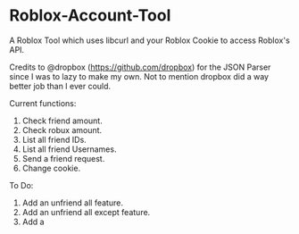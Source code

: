 # Roblox-Account-Tool
A Roblox Tool which uses libcurl and your Roblox Cookie to access Roblox's API.

Credits to @dropbox (https://github.com/dropbox) for the JSON Parser since I was to lazy to make my own. Not to mention dropbox did a way better job than I ever could.

Current functions:
  1) Check friend amount.
  2) Check robux amount.
  3) List all friend IDs.
  4) List all friend Usernames.
  5) Send a friend request.
  6) Change cookie.
  
To Do:
  1) Add an unfriend all feature.
  2) Add an unfriend all except feature.
  3) Add a 
